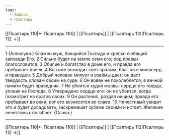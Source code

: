 ```yaml
---
tags:
  - Библия
  - Псалтирь
---
```

[[Псалтирь 110|← Псалтирь 110]] | [[Псалтирь]] | [[Псалтирь 112|Псалтирь 112 →]]

---
1 {Аллилуия.} Блажен муж, боящийся Господа и крепко любящий заповеди Его.
2 Сильно будет на земле семя его; род правых благословится.
3 Обилие и богатство в доме его, и правда его пребывает вовек.
4 Во тьме восходит свет правым; благ он и милосерд и праведен.
5 Добрый человек милует и взаймы дает; он даст твердость словам своим на суде.
6 Он вовек не поколеблется; в вечной памяти будет праведник.
7 Не убоится худой молвы: сердце его твердо, уповая на Господа.
8 Утверждено сердце его: он не убоится, когда посмотрит на врагов своих.
9 Он расточил, роздал нищим; правда его пребывает во веки; рог его вознесется во славе.
10 Нечестивый увидит это и будет досадовать, заскрежещет зубами своими и истает. Желание нечестивых погибнет. {Слава:}

---
[[Псалтирь 110|← Псалтирь 110]] | [[Псалтирь]] | [[Псалтирь 112|Псалтирь 112 →]]